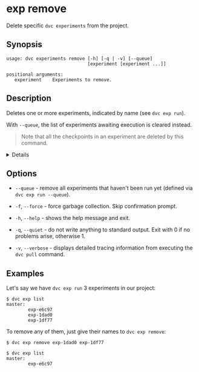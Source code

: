 # exp remove

Delete specific `dvc experiments` from the <abbr>project</abbr>.

## Synopsis

```usage
usage: dvc experiments remove [-h] [-q | -v] [--queue]
                              [experiment [experiment ...]]

positional arguments:
   experiment    Experiments to remove.
```

## Description

Deletes one or more experiments, indicated by name (see `dvc exp run`).

With `--queue`, the list of experiments awaiting execution is cleared instead.

> Note that all the checkpoints in an experiment are deleted by this command.

<details>

### What happens to removed experiments?

Internally, `dvc exp` uses actual Git commits under custom Git references (found
in `.git/refs/exps`). `dvc remove` deletes the references only, rendering the
commits unreachable. `git` should garbage collect them automatically
[after some time](https://git-scm.com/docs/git-gc#Documentation/git-gc.txt---pruneltdategt).

</details>

## Options

- `--queue` - remove all experiments that haven't been run yet (defined via
  `dvc exp run --queue`).

- `-f`, `--force` - force garbage collection. Skip confirmation prompt.

- `-h`, `--help` - shows the help message and exit.

- `-q`, `--quiet` - do not write anything to standard output. Exit with 0 if no
  problems arise, otherwise 1.

- `-v`, `--verbose` - displays detailed tracing information from executing the
  `dvc pull` command.

## Examples

Let's say we have `dvc exp run` 3 experiments in our project:

```dvc
$ dvc exp list
master:
        exp-e6c97
        exp-1dad0
        exp-1df77
```

To remove any of them, just give their names to `dvc exp remove`:

```dvc
$ dvc exp remove exp-1dad0 exp-1df77

$ dvc exp list
master:
        exp-e6c97
```
